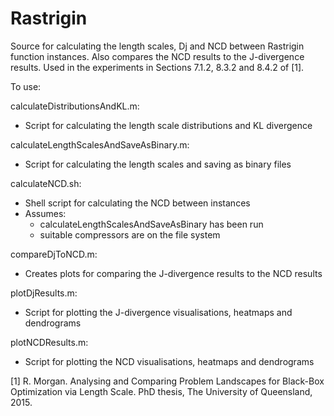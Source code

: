 Rastrigin
====

Source for calculating the length scales, Dj and NCD between Rastrigin function instances. Also compares the NCD results to the J-divergence results. Used in the experiments in Sections 7.1.2, 8.3.2 and 8.4.2 of [1].

To use:

calculateDistributionsAndKL.m:
  - Script for calculating the length scale distributions and KL divergence

calculateLengthScalesAndSaveAsBinary.m:
  - Script for calculating the length scales and saving as binary files

calculateNCD.sh:
  - Shell script for calculating the NCD between instances
  - Assumes:
    - calculateLengthScalesAndSaveAsBinary has been run
    - suitable compressors are on the file system

compareDjToNCD.m:
  - Creates plots for comparing the J-divergence results to the NCD results
  
plotDjResults.m:
  - Script for plotting the J-divergence visualisations, heatmaps and dendrograms
  
plotNCDResults.m:
  - Script for plotting the NCD visualisations, heatmaps and dendrograms

[1] R. Morgan. Analysing and Comparing Problem Landscapes for Black-Box Optimization via Length Scale. PhD thesis, The University of Queensland, 2015.